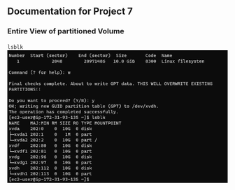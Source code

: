 ## **Documentation for Project 7**

### Entire View of partitioned Volume 
`lsblk`
![list-of-newly-partitioned-volume](./Images-NFS-Server/Partitioned-volume-view.png)
